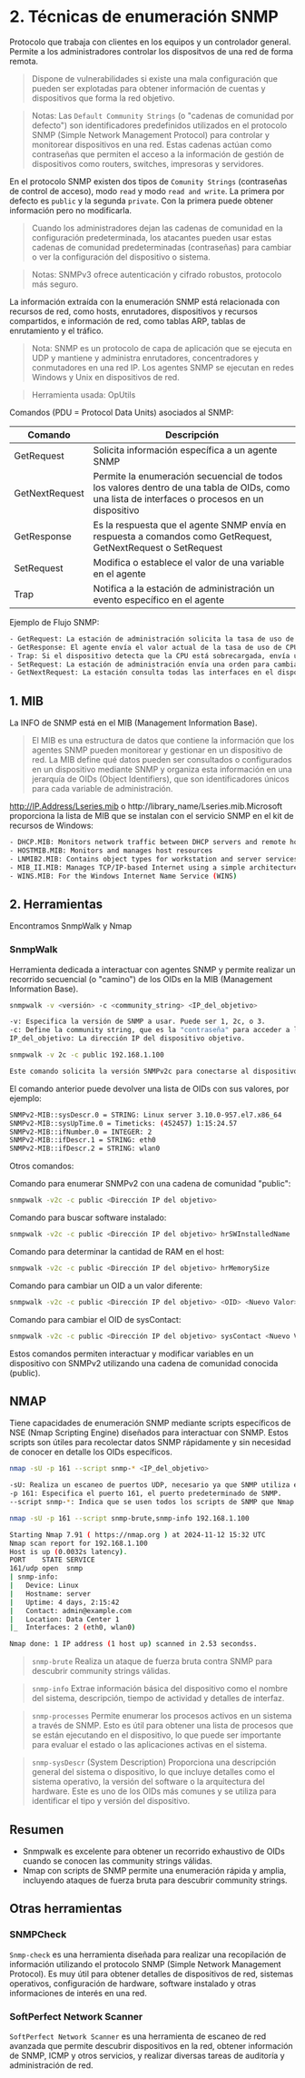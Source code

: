 # 2. Técnicas de enumeración SNMP

Protocolo que trabaja con clientes en los equipos y un controlador general. Permite a los administradores controlar los dispositvos de una red de forma remota. 

> Dispone de vulnerabilidades si existe una mala configuración que pueden ser explotadas para obtener información de cuentas y dispositivos que forma la red objetivo.
 
>Notas: Las `Default Community Strings` (o "cadenas de comunidad por defecto") son identificadores predefinidos utilizados en el protocolo SNMP (Simple Network Management Protocol) para controlar y monitorear dispositivos en una red. Estas cadenas actúan como contraseñas que permiten el acceso a la información de gestión de dispositivos como routers, switches, impresoras y servidores.

En el protocolo SNMP existen dos tipos de `Comunity Strings` (contraseñas de control de acceso), modo `read` y modo `read and write`. La primera por defecto es `public` y la segunda `private`. Con la primera puede obtener información pero no modificarla.

>Cuando los administradores dejan las cadenas de comunidad en la configuración predeterminada, los atacantes pueden usar estas cadenas de comunidad predeterminadas (contraseñas) para cambiar o ver la configuración del dispositivo o sistema.

>Notas: SNMPv3 ofrece autenticación y cifrado robustos, protocolo más seguro.

La información extraída con la enumeración SNMP está relacionada con recursos de red, como hosts, enrutadores, dispositivos y recursos compartidos, e información de red, como tablas ARP, tablas de enrutamiento y el tráfico.

>Nota: SNMP es un protocolo de capa de aplicación que se ejecuta en UDP y mantiene y administra enrutadores, concentradores y conmutadores en una red IP. Los agentes SNMP se ejecutan en redes Windows y Unix en dispositivos de red.

> Herramienta usada: OpUtils

Comandos (PDU = Protocol Data Units) asociados al SNMP:

|Comando|Descripción|
|---|---|
|GetRequest|Solicita información específica a un agente SNMP
|GetNextRequest|Permite la enumeración secuencial de todos los valores dentro de una tabla de OIDs, como una lista de interfaces o procesos en un dispositivo
|GetResponse|Es la respuesta que el agente SNMP envía en respuesta a comandos como GetRequest, GetNextRequest o SetRequest
|SetRequest|Modifica o establece el valor de una variable en el agente
|Trap|Notifica a la estación de administración un evento específico en el agente

Ejemplo de Flujo SNMP:

```bash
- GetRequest: La estación de administración solicita la tasa de uso de CPU en un dispositivo.
- GetResponse: El agente envía el valor actual de la tasa de uso de CPU.
- Trap: Si el dispositivo detecta que la CPU está sobrecargada, envía un trap automáticamente para notificar el problema.
- SetRequest: La estación de administración envía una orden para cambiar la configuración del umbral de uso de CPU.
- GetNextRequest: La estación consulta todas las interfaces en el dispositivo usando GetNextRequest para obtener datos secuenciales.
```

## 1. MIB

La INFO de SNMP está en el MIB (Management Information Base).

> El MIB es una estructura de datos que contiene la información que los agentes SNMP pueden monitorear y gestionar en un dispositivo de red. La MIB define qué datos pueden ser consultados o configurados en un dispositivo mediante SNMP y organiza esta información en una jerarquía de OIDs (Object Identifiers), que son identificadores únicos para cada variable de administración.

http://IP.Address/Lseries.mib o http://library_name/Lseries.mib.Microsoft proporciona la lista de MIB que se instalan con el servicio SNMP en el kit de recursos de Windows:

```bash
- DHCP.MIB: Monitors network traffic between DHCP servers and remote hosts
- HOSTMIB.MIB: Monitors and manages host resources
- LNMIB2.MIB: Contains object types for workstation and server services
- MIB_II.MIB: Manages TCP/IP-based Internet using a simple architecture and system
- WINS.MIB: For the Windows Internet Name Service (WINS)
```
## 2. Herramientas

Encontramos SnmpWalk y Nmap

### SnmpWalk

Herramienta dedicada a interactuar con agentes SNMP y permite realizar un recorrido secuencial (o "camino") de los OIDs en la MIB (Management Information Base).

```bash
snmpwalk -v <versión> -c <community_string> <IP_del_objetivo>

-v: Especifica la versión de SNMP a usar. Puede ser 1, 2c, o 3.
-c: Define la community string, que es la "contraseña" para acceder a los datos. Las cadenas de comunidad predeterminadas son "public" (solo lectura) y "private" (lectura/escritura).
IP_del_objetivo: La dirección IP del dispositivo objetivo.
```

```bash
snmpwalk -v 2c -c public 192.168.1.100

Este comando solicita la versión SNMPv2c para conectarse al dispositivo 192.168.1.100 usando la cadena de comunidad public. snmpwalk intentará extraer toda la información accesible del dispositivo usando esta configuración.
```

El comando anterior puede devolver una lista de OIDs con sus valores, por ejemplo:

```bash
SNMPv2-MIB::sysDescr.0 = STRING: Linux server 3.10.0-957.el7.x86_64
SNMPv2-MIB::sysUpTime.0 = Timeticks: (452457) 1:15:24.57
SNMPv2-MIB::ifNumber.0 = INTEGER: 2
SNMPv2-MIB::ifDescr.1 = STRING: eth0
SNMPv2-MIB::ifDescr.2 = STRING: wlan0
```
Otros comandos:

Comando para enumerar SNMPv2 con una cadena de comunidad "public":
```bash
snmpwalk -v2c -c public <Dirección IP del objetivo>
```

Comando para buscar software instalado:
```bash
snmpwalk -v2c -c public <Dirección IP del objetivo> hrSWInstalledName
```

Comando para determinar la cantidad de RAM en el host:
```bash
snmpwalk -v2c -c public <Dirección IP del objetivo> hrMemorySize
```

Comando para cambiar un OID a un valor diferente:
```bash
snmpwalk -v2c -c public <Dirección IP del objetivo> <OID> <Nuevo Valor>
```

Comando para cambiar el OID de sysContact:
```bash
snmpwalk -v2c -c public <Dirección IP del objetivo> sysContact <Nuevo Valor>
```

Estos comandos permiten interactuar y modificar variables en un dispositivo con SNMPv2 utilizando una cadena de comunidad conocida (public).

## NMAP

Tiene capacidades de enumeración SNMP mediante scripts específicos de NSE (Nmap Scripting Engine) diseñados para interactuar con SNMP. Estos scripts son útiles para recolectar datos SNMP rápidamente y sin necesidad de conocer en detalle los OIDs específicos.

```bash
nmap -sU -p 161 --script snmp-* <IP_del_objetivo>

-sU: Realiza un escaneo de puertos UDP, necesario ya que SNMP utiliza el puerto UDP 161.
-p 161: Especifica el puerto 161, el puerto predeterminado de SNMP.
--script snmp-*: Indica que se usen todos los scripts de SNMP que Nmap tiene disponibles.
```

```bash
nmap -sU -p 161 --script snmp-brute,snmp-info 192.168.1.100

Starting Nmap 7.91 ( https://nmap.org ) at 2024-11-12 15:32 UTC
Nmap scan report for 192.168.1.100
Host is up (0.0032s latency).
PORT    STATE SERVICE
161/udp open  snmp
| snmp-info:
|   Device: Linux
|   Hostname: server
|   Uptime: 4 days, 2:15:42
|   Contact: admin@example.com
|   Location: Data Center 1
|_  Interfaces: 2 (eth0, wlan0)

Nmap done: 1 IP address (1 host up) scanned in 2.53 secondss.
```

>`snmp-brute` Realiza un ataque de fuerza bruta contra SNMP para descubrir community strings válidas.

>`snmp-info` Extrae información básica del dispositivo como el nombre del sistema, descripción, tiempo de actividad y detalles de interfaz.

>`snmp-processes` Permite enumerar los procesos activos en un sistema a través de SNMP. Esto es útil para obtener una lista de procesos que se están ejecutando en el dispositivo, lo que puede ser importante para evaluar el estado o las aplicaciones activas en el sistema.

>`snmp-sysDescr` (System Description) Proporciona una descripción general del sistema o dispositivo, lo que incluye detalles como el sistema operativo, la versión del software o la arquitectura del hardware. Este es uno de los OIDs más comunes y se utiliza para identificar el tipo y versión del dispositivo.

## Resumen

* Snmpwalk es excelente para obtener un recorrido exhaustivo de OIDs cuando se conocen las community strings válidas.
* Nmap con scripts de SNMP permite una enumeración rápida y amplia, incluyendo ataques de fuerza bruta para descubrir community strings.

## Otras herramientas

### SNMPCheck

`Snmp-check` es una herramienta diseñada para realizar una recopilación de información utilizando el protocolo SNMP (Simple Network Management Protocol). Es muy útil para obtener detalles de dispositivos de red, sistemas operativos, configuración de hardware, software instalado y otras informaciones de interés en una red.

### SoftPerfect Network Scanner

`SoftPerfect Network Scanner` es una herramienta de escaneo de red avanzada que permite descubrir dispositivos en la red, obtener información de SNMP, ICMP y otros servicios, y realizar diversas tareas de auditoría y administración de red.

